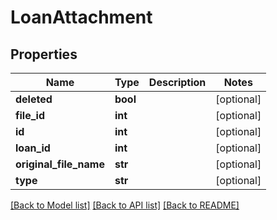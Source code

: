 # LoanAttachment

## Properties
Name | Type | Description | Notes
------------ | ------------- | ------------- | -------------
**deleted** | **bool** |  | [optional] 
**file_id** | **int** |  | [optional] 
**id** | **int** |  | [optional] 
**loan_id** | **int** |  | [optional] 
**original_file_name** | **str** |  | [optional] 
**type** | **str** |  | [optional] 

[[Back to Model list]](../README.md#documentation-for-models) [[Back to API list]](../README.md#documentation-for-api-endpoints) [[Back to README]](../README.md)


